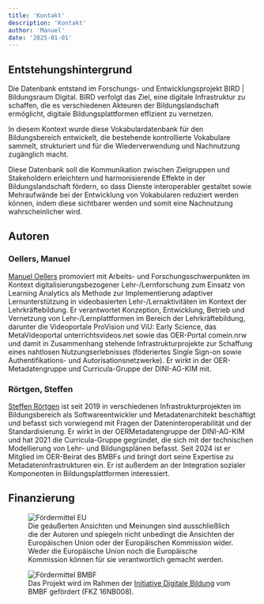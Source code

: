 ```yaml
---
title: 'Kontakt'
description: 'Kontakt'
author: 'Manuel'
date: '2025-01-01'
---
```


## Entstehungshintergrund

Die Datenbank entstand im Forschungs- und Entwicklungsprojekt BIRD | Bildungsraum Digital. BIRD verfolgt das Ziel, eine digitale Infrastruktur zu schaffen, die es verschiedenen Akteuren der Bildungslandschaft ermöglicht, digitale Bildungsplattformen effizient zu vernetzen.

In diesem Kontext wurde diese Vokabulardatenbank für den Bildungsbereich entwickelt, die bestehende kontrollierte Vokabulare sammelt, strukturiert und für die Wiederverwendung und Nachnutzung zugänglich macht.

Diese Datenbank soll die Kommunikation zwischen Zielgruppen und Stakeholdern erleichtern und harmonisierende Effekte in der Bildungslandschaft fördern, so dass Dienste interoperabler gestaltet sowie Mehraufwände bei der Entwicklung von Vokabularen reduziert werden können, indem diese sichtbarer werden und somit eine Nachnutzung wahrscheinlicher wird.

## Autoren

### Oellers, Manuel

[Manuel Oellers](https://github.com/oellers) promoviert mit Arbeits- und Forschungsschwerpunkten im Kontext digitalisierungsbezogener Lehr-/Lernforschung zum Einsatz von Learning Analytics als Methode zur Implementierung adaptiver Lernunterstützung in videobasierten Lehr-/Lernaktivitäten im Kontext der Lehrkräftebildung. Er verantwortet Konzeption, Entwicklung, Betrieb und Vernetzung von Lehr-/Lernplattformen im Bereich der Lehrkräftebildung, darunter die Videoportale ProVision und ViU: Early Science, das MetaVideoportal unterrichtsvideos.net sowie das OER-Portal comein.nrw und damit in Zusammenhang stehende Infrastrukturprojekte zur Schaffung eines nahtlosen Nutzungserlebnisses (föderiertes Single Sign-on sowie Authentifikations- und Autorisationsnetzwerke). Er wirkt in der OER-Metadatengruppe und Curricula-Gruppe der DINI-AG-KIM mit.

### Rörtgen, Steffen

[Steffen Rörtgen](https://github.com/sroertgen) ist seit 2019 in verschiedenen Infrastrukturprojekten im Bildungsbereich als Softwareentwickler und Metadatenarchitekt beschäftigt und befasst sich vorwiegend mit Fragen der Dateninteroperabilität und der Standardisierung. Er wirkt in der OERMetadatengruppe der DINI-AG-KIM und hat 2021 die Curricula-Gruppe gegründet, die sich mit der technischen Modellierung von Lehr- und Bildungsplänen befasst. Seit 2024 ist er Mitglied im OER-Beirat des BMBFs und bringt dort seine Expertise zu Metadateninfrastrukturen ein. Er ist außerdem an der Integration sozialer Komponenten in Bildungsplattformen interessiert.

## Finanzierung

<figure class="max-w-lg">
  <img class="h-auto max-w-full" src="/img/foerdermittel_eu.jpg" alt="Fördermittel EU">
  <figcaption class="mt-2">Die geäußerten Ansichten und Meinungen sind ausschließlich die der Autoren und spiegeln nicht unbedingt die Ansichten der Europäischen Union oder der Europäischen Kommission wider. Weder die Europäische Union noch die Europäische Kommission können für sie verantwortlich gemacht werden.
</figcaption>
</figure>

<figure class="max-w-lg">
  <img class="h-auto max-w-full" src="/img/foerdermittel_bmbf.png" alt="Fördermittel BMBF">
  <figcaption class="mt-2">Das Projekt wird im Rahmen der <a href="https://www.bildung-forschung.digital/digitalezukunft/de/bildung/initiative-digitale-bildung/initiative-digitale-bildung_node.html">Initiative Digitale Bildung</a> vom BMBF gefördert (FKZ 16NB008).
</figcaption>
</figure>
